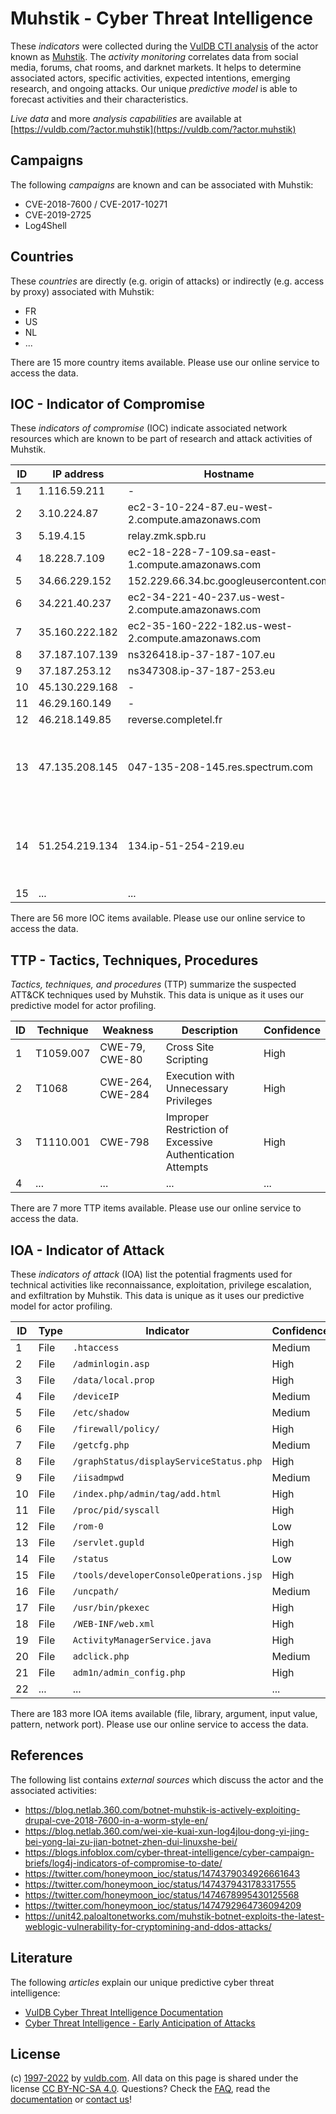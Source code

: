 # Muhstik - Cyber Threat Intelligence

These _indicators_ were collected during the [VulDB CTI analysis](https://vuldb.com/?kb.cti) of the actor known as [Muhstik](https://vuldb.com/?actor.muhstik). The _activity monitoring_ correlates data from social media, forums, chat rooms, and darknet markets. It helps to determine associated actors, specific activities, expected intentions, emerging research, and ongoing attacks. Our unique _predictive model_ is able to forecast activities and their characteristics.

_Live data_ and more _analysis capabilities_ are available at [https://vuldb.com/?actor.muhstik](https://vuldb.com/?actor.muhstik)

## Campaigns

The following _campaigns_ are known and can be associated with Muhstik:

* CVE-2018-7600 / CVE-2017-10271
* CVE-2019-2725
* Log4Shell

## Countries

These _countries_ are directly (e.g. origin of attacks) or indirectly (e.g. access by proxy) associated with Muhstik:

* FR
* US
* NL
* ...

There are 15 more country items available. Please use our online service to access the data.

## IOC - Indicator of Compromise

These _indicators of compromise_ (IOC) indicate associated network resources which are known to be part of research and attack activities of Muhstik.

ID | IP address | Hostname | Campaign | Confidence
-- | ---------- | -------- | -------- | ----------
1 | 1.116.59.211 | - | - | High
2 | 3.10.224.87 | ec2-3-10-224-87.eu-west-2.compute.amazonaws.com | - | Medium
3 | 5.19.4.15 | relay.zmk.spb.ru | - | High
4 | 18.228.7.109 | ec2-18-228-7-109.sa-east-1.compute.amazonaws.com | Log4Shell | Medium
5 | 34.66.229.152 | 152.229.66.34.bc.googleusercontent.com | - | Medium
6 | 34.221.40.237 | ec2-34-221-40-237.us-west-2.compute.amazonaws.com | - | Medium
7 | 35.160.222.182 | ec2-35-160-222-182.us-west-2.compute.amazonaws.com | - | Medium
8 | 37.187.107.139 | ns326418.ip-37-187-107.eu | - | High
9 | 37.187.253.12 | ns347308.ip-37-187-253.eu | - | High
10 | 45.130.229.168 | - | Log4Shell | High
11 | 46.29.160.149 | - | - | High
12 | 46.218.149.85 | reverse.completel.fr | - | High
13 | 47.135.208.145 | 047-135-208-145.res.spectrum.com | CVE-2018-7600 / CVE-2017-10271 | High
14 | 51.254.219.134 | 134.ip-51-254-219.eu | CVE-2018-7600 / CVE-2017-10271 | High
15 | ... | ... | ... | ...

There are 56 more IOC items available. Please use our online service to access the data.

## TTP - Tactics, Techniques, Procedures

_Tactics, techniques, and procedures_ (TTP) summarize the suspected ATT&CK techniques used by Muhstik. This data is unique as it uses our predictive model for actor profiling.

ID | Technique | Weakness | Description | Confidence
-- | --------- | -------- | ----------- | ----------
1 | T1059.007 | CWE-79, CWE-80 | Cross Site Scripting | High
2 | T1068 | CWE-264, CWE-284 | Execution with Unnecessary Privileges | High
3 | T1110.001 | CWE-798 | Improper Restriction of Excessive Authentication Attempts | High
4 | ... | ... | ... | ...

There are 7 more TTP items available. Please use our online service to access the data.

## IOA - Indicator of Attack

These _indicators of attack_ (IOA) list the potential fragments used for technical activities like reconnaissance, exploitation, privilege escalation, and exfiltration by Muhstik. This data is unique as it uses our predictive model for actor profiling.

ID | Type | Indicator | Confidence
-- | ---- | --------- | ----------
1 | File | `.htaccess` | Medium
2 | File | `/adminlogin.asp` | High
3 | File | `/data/local.prop` | High
4 | File | `/deviceIP` | Medium
5 | File | `/etc/shadow` | Medium
6 | File | `/firewall/policy/` | High
7 | File | `/getcfg.php` | Medium
8 | File | `/graphStatus/displayServiceStatus.php` | High
9 | File | `/iisadmpwd` | Medium
10 | File | `/index.php/admin/tag/add.html` | High
11 | File | `/proc/pid/syscall` | High
12 | File | `/rom-0` | Low
13 | File | `/servlet.gupld` | High
14 | File | `/status` | Low
15 | File | `/tools/developerConsoleOperations.jsp` | High
16 | File | `/uncpath/` | Medium
17 | File | `/usr/bin/pkexec` | High
18 | File | `/WEB-INF/web.xml` | High
19 | File | `ActivityManagerService.java` | High
20 | File | `adclick.php` | Medium
21 | File | `adm1n/admin_config.php` | High
22 | ... | ... | ...

There are 183 more IOA items available (file, library, argument, input value, pattern, network port). Please use our online service to access the data.

## References

The following list contains _external sources_ which discuss the actor and the associated activities:

* https://blog.netlab.360.com/botnet-muhstik-is-actively-exploiting-drupal-cve-2018-7600-in-a-worm-style-en/
* https://blog.netlab.360.com/wei-xie-kuai-xun-log4jlou-dong-yi-jing-bei-yong-lai-zu-jian-botnet-zhen-dui-linuxshe-bei/
* https://blogs.infoblox.com/cyber-threat-intelligence/cyber-campaign-briefs/log4j-indicators-of-compromise-to-date/
* https://twitter.com/honeymoon_ioc/status/1474379034926661643
* https://twitter.com/honeymoon_ioc/status/1474379431783317555
* https://twitter.com/honeymoon_ioc/status/1474678995430125568
* https://twitter.com/honeymoon_ioc/status/1474792964736094209
* https://unit42.paloaltonetworks.com/muhstik-botnet-exploits-the-latest-weblogic-vulnerability-for-cryptomining-and-ddos-attacks/

## Literature

The following _articles_ explain our unique predictive cyber threat intelligence:

* [VulDB Cyber Threat Intelligence Documentation](https://vuldb.com/?kb.cti)
* [Cyber Threat Intelligence - Early Anticipation of Attacks](https://www.scip.ch/en/?labs.20201022)

## License

(c) [1997-2022](https://vuldb.com/?kb.changelog) by [vuldb.com](https://vuldb.com/?kb.about). All data on this page is shared under the license [CC BY-NC-SA 4.0](https://creativecommons.org/licenses/by-nc-sa/4.0/). Questions? Check the [FAQ](https://vuldb.com/?kb.faq), read the [documentation](https://vuldb.com/?kb) or [contact us](https://vuldb.com/?contact)!
